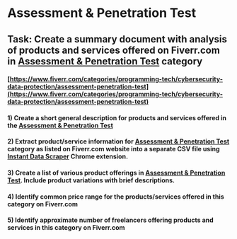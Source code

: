 # Assessment & Penetration Test
## Task: Create a summary document with analysis of products and services offered on Fiverr.com in [Assessment & Penetration Test](https://www.fiverr.com/categories/programming-tech/cybersecurity-data-protection/assessment-penetration-test) category
#### [https://www.fiverr.com/categories/programming-tech/cybersecurity-data-protection/assessment-penetration-test](https://www.fiverr.com/categories/programming-tech/cybersecurity-data-protection/assessment-penetration-test)
#### 1) Create a short general description for products and services offered in the [Assessment & Penetration Test](https://www.fiverr.com/categories/programming-tech/cybersecurity-data-protection/assessment-penetration-test)
#### 2) Extract product/service information for [Assessment & Penetration Test](https://www.fiverr.com/categories/programming-tech/cybersecurity-data-protection/assessment-penetration-test) category as listed on Fiverr.com website into a separate CSV file using [Instant Data Scraper](https://chrome.google.com/webstore/detail/instant-data-scraper/ofaokhiedipichpaobibbnahnkdoiiah) Chrome extension.
#### 3) Create a list of various product offerings in [Assessment & Penetration Test](https://www.fiverr.com/categories/programming-tech/cybersecurity-data-protection/assessment-penetration-test). Include product variations with brief descriptions.
#### 4) Identify common price range for the products/services offered in this category on Fiverr.com
#### 5) Identify approximate number of freelancers offering products and services in this category on Fiverr.com
